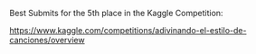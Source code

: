 Best Submits for the 5th place in the Kaggle Competition:

https://www.kaggle.com/competitions/adivinando-el-estilo-de-canciones/overview
